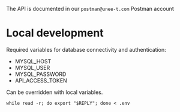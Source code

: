 The API is documented in our `postman@unee-t.com` Postman account

# Local development

Required variables for database connectivity and authentication:

* MYSQL_HOST
* MYSQL_USER
* MYSQL_PASSWORD
* API_ACCESS_TOKEN

Can be overridden with local variables.

	while read -r; do export "$REPLY"; done < .env
